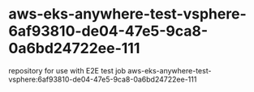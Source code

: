 # aws-eks-anywhere-test-vsphere-6af93810-de04-47e5-9ca8-0a6bd24722ee-111
repository for use with E2E test job aws-eks-anywhere-test-vsphere:6af93810-de04-47e5-9ca8-0a6bd24722ee-111
